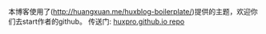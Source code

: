 本博客使用了(http://huangxuan.me/huxblog-boilerplate/)提供的主题，欢迎你们去start作者的github。
传送门: [huxpro.github.io repo](https://github.com/Huxpro/huxpro.github.io) 